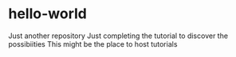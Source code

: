 # hello-world
Just another repository
Just completing the tutorial to discover the possibiities
This might be the place to host tutorials
